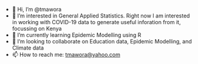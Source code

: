 - 👋 Hi, I’m @tmawora
- 👀 I’m interested in General Applied Statistics. Right now I am interested in working with COVID-19 data to generate useful inforation from it, focussing on Kenya
- 🌱 I’m currently learning Epidemic Modelling using R
- 💞️ I’m looking to collaborate on Education data, Epidemic Modelling, and Climate data
- 📫 How to reach me: tmawora@yahoo.com

<!---
tmawora/tmawora is a ✨ special ✨ repository because its `README.md` (this file) appears on your GitHub profile.
You can click the Preview link to take a look at your changes.
--->
